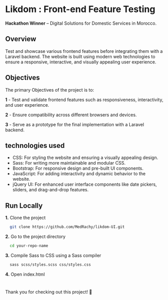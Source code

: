 
#  Likdom : Front-end Feature Testing
**Hackathon Winner** – Digital Solutions for Domestic Services in Morocco.
## Overview
Test and showcase various frontend features before integrating them with a Laravel backend. The website is built using modern web technologies to ensure a responsive, interactive, and visually appealing user experience.

## Objectives 
The primary Objectives of the project is to:

**1** -  Test and validate frontend features such as responsiveness, interactivity, and user experience.

**2** - Ensure compatibility across different browsers and devices.

**3** - Serve as a prototype for the final implementation with a Laravel backend.

## technologies used

- CSS: For styling the website and ensuring a visually appealing design.
- Sass: For writing more maintainable and modular CSS.
- Bootstrap: For responsive design and pre-built UI components.
- JavaScript: For adding interactivity and dynamic behavior to the website.
- jQuery UI: For enhanced user interface components like date pickers, sliders, and drag-and-drop features.
## Run Locally

**1.** Clone the project

```bash
  git clone https://github.com/MedRachy/likdom-UI.git
```

**2.** Go to the project directory

```bash
  cd your-repo-name
```

**3.** Compile Sass to CSS using a Sass compiler 

```bash
  sass scss/styles.scss css/styles.css
```

**4.** Open index.html
# 

Thank you for checking out this project! 🚀
